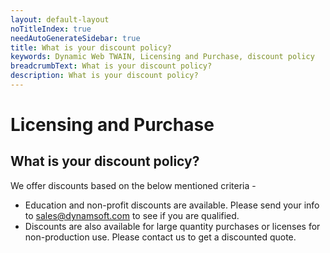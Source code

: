 ```yaml
---
layout: default-layout
noTitleIndex: true
needAutoGenerateSidebar: true
title: What is your discount policy?
keywords: Dynamic Web TWAIN, Licensing and Purchase, discount policy
breadcrumbText: What is your discount policy?
description: What is your discount policy?
---
```


# Licensing and Purchase

## What is your discount policy?

We offer discounts based on the below mentioned criteria -

- Education and non-profit discounts are available. Please send your info to <a href="mailto:sales@dynamsoft.com" target="_blank">sales@dynamsoft.com</a> to see if you are qualified.
- Discounts are also available for large quantity purchases or licenses for non-production use. Please contact us to get a discounted quote.
